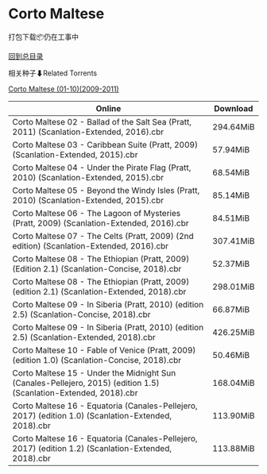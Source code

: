 # Corto Maltese

打包下载📦仍在工事中

[回到总目录](/Catalogs.md)







相关种子⬇Related Torrents

[Corto Maltese (01-10)(2009-2011)](https://github.com/alicewish/markdown/blob/master/torrent/Corto-Maltese--01-10--2009-2011.md)

Online | Download
--- | ---
Corto Maltese 02 - Ballad of the Salt Sea (Pratt, 2011) (Scanlation-Extended, 2016).cbr | 294.64MiB
Corto Maltese 03 - Caribbean Suite (Pratt, 2009) (Scanlation-Extended, 2015).cbr | 57.94MiB
Corto Maltese 04 - Under the Pirate Flag (Pratt, 2010) (Scanlation-Extended, 2015).cbr | 68.54MiB
Corto Maltese 05 - Beyond the Windy Isles (Pratt, 2010) (Scanlation-Extended, 2015).cbr | 85.14MiB
Corto Maltese 06 - The Lagoon of Mysteries (Pratt, 2009) (Scanlation-Extended, 2016).cbr | 84.51MiB
Corto Maltese 07 - The Celts (Pratt, 2009) (2nd edition) (Scanlation-Extended, 2016).cbr | 307.41MiB
Corto Maltese 08 - The Ethiopian (Pratt, 2009) (Edition 2.1) (Scanlation-Concise, 2018).cbr | 52.37MiB
Corto Maltese 08 - The Ethiopian (Pratt, 2009) (edition 2.1) (Scanlation-Extended, 2018).cbr | 298.01MiB
Corto Maltese 09 - In Siberia (Pratt, 2010) (edition 2.5) (Scanlation-Concise, 2018).cbr | 66.87MiB
Corto Maltese 09 - In Siberia (Pratt, 2010) (edition 2.5) (Scanlation-Extended, 2018).cbr | 426.25MiB
Corto Maltese 10 - Fable of Venice (Pratt, 2009) (edition 1.0) (Scanlation-Concise, 2018).cbr | 50.46MiB
Corto Maltese 15 - Under the Midnight Sun (Canales-Pellejero, 2015) (edition 1.5) (Scanlation-Extended, 2018).cbr | 168.04MiB
Corto Maltese 16 - Equatoria (Canales-Pellejero, 2017) (edition 1.0) (Scanlation-Extended, 2018).cbr | 113.90MiB
Corto Maltese 16 - Equatoria (Canales-Pellejero, 2017) (edition 1.2) (Scanlation-Extended, 2018).cbr | 113.88MiB